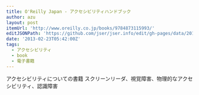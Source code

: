 ```yaml
---
title: O'Reilly Japan - アクセシビリティハンドブック
author: azu
layout: post
itemUrl: 'http://www.oreilly.co.jp/books/9784873115993/'
editJSONPath: 'https://github.com/jser/jser.info/edit/gh-pages/data/2013/02/index.json'
date: '2013-02-23T05:42:00Z'
tags:
  - アクセシビリティ
  - book
  - 電子書籍
---
```

アクセシビリティについての書籍
スクリーンリーダ、視覚障害、物理的なアクセシビリティ、認識障害
